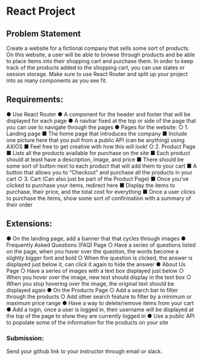 # React Project
## Problem Statement
Create a website for a fictional company that sells some sort of products. On this website, a user will be able to browse through products and be able to place items into their shopping cart and purchase them. In order to keep track of the products added to the shopping cart, you can use states or session storage. Make sure to use React Router and split up your project into as many components as you see fit.

## Requirements:
● Use React Router
● A component for the header and footer that will be displayed for each page
● A navbar fixed at the top or side of the page that you can use to navigate through the pages
● Pages for the website:
○ 1. Landing page
■ The home page that introduces the company
■ Include one picture here that you pull from a public API (can be anything) using AXIOS
■ Feel free to get creative with how this will look!
○ 2. Product Page
■ Lists all the products available for purchase on the site
■ Each product should at least have a description, image, and price
■ There should be some sort of button next to each product that will add them to your cart
■ A button that allows you to “Checkout” and purchase all the products in your cart
○ 3. Cart (Can also just be part of the Product Page)
■ Once you’ve clicked to purchase your items, redirect here
■ Display the items to purchase, their price, and the total cost for everything
■ Once a user clicks to purchase the items, show some sort of confirmation with a summary of their order

## Extensions:
● On the landing page, add a banner that that cycles through images
● Frequently Asked Questions (FAQ) Page
○ Have a series of questions listed on the page, when you hover over the question, the words become a slightly bigger font and bold
○ When the question is clicked, the answer is displayed just below it, can click it again to hide the answer
● About Us Page
○ Have a series of images with a text box displayed just below
○ When you hover over the image, new text should display in the text box
○ When you stop hovering over the image, the original text should be displayed again
● On the Products Page
○ Add a search bar to filter through the products
○ Add other search feature to filter by a minimum or maximum price range
● Have a way to delete/remove items from your cart
● Add a login, once a user is logged in, their username will be displayed at the top of the page to show they are currently logged in
● Use a public API to populate some of the information for the products on your site

### Submission:
Send your github link to your instructor through email or slack.
